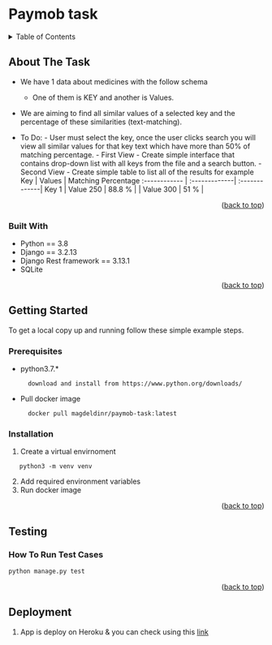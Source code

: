 # Paymob task

<!-- TABLE OF CONTENTS -->
<details>
  <summary>Table of Contents</summary>
  <ol>
    <li>
      <a href="#about-the-task">About The task</a>
      <ul>
        <li><a href="#built-with">Built With</a></li>
      </ul>
    </li>
    <li>
      <a href="#installation">Installation</a>
    </li>
    <li><a href="#testing">Testing</a></li>
    <li><a href="#deployment">Deployment</a></li>
  </ol>
</details>

<!-- ABOUT THE Task -->

## About The Task

- We have 1 data about medicines with the follow schema
  - One of them is KEY and another is Values.
- We are aiming to find all similar values of a selected key and the percentage of these similarities (text-matching).

- To Do: - User must select the key, once the user clicks search you will view all similar values for that key text which have more than 50% of matching percentage. - First View - Create simple interface that contains drop-down list with all keys from the file and a search button. - Second View - Create simple table to list all of the results for example
  Key | Values | Matching Percentage
  :------------ | :-------------| :-------------|
  Key 1 | Value 250 | 88.8 % |
  | Value 300 | 51 % |

<p align="right">(<a href="#top">back to top</a>)</p>

### Built With

- Python == 3.8
- Django == 3.2.13
- Django Rest framework == 3.13.1
- SQLite

<p align="right">(<a href="#top">back to top</a>)</p>

<!-- GETTING STARTED -->

## Getting Started

To get a local copy up and running follow these simple example steps.

### Prerequisites

- python3.7.\*
  ```
    download and install from https://www.python.org/downloads/
  ```
- Pull docker image
  ```
    docker pull magdeldinr/paymob-task:latest
  ```

### Installation

1. Create a virtual envirnoment

```
   python3 -m venv venv
```

2. Add required environment variables
3. Run docker image

<p align="right">(<a href="#top">back to top</a>)</p>

<!-- TESTING -->

## Testing

### How To Run Test Cases

```sh
python manage.py test
```

<p align="right">(<a href="#top">back to top</a>)</p>

<!-- Deployment -->

## Deployment

1. App is deploy on Heroku & you can check using this [link](https://serene-springs-42525.herokuapp.com/)
